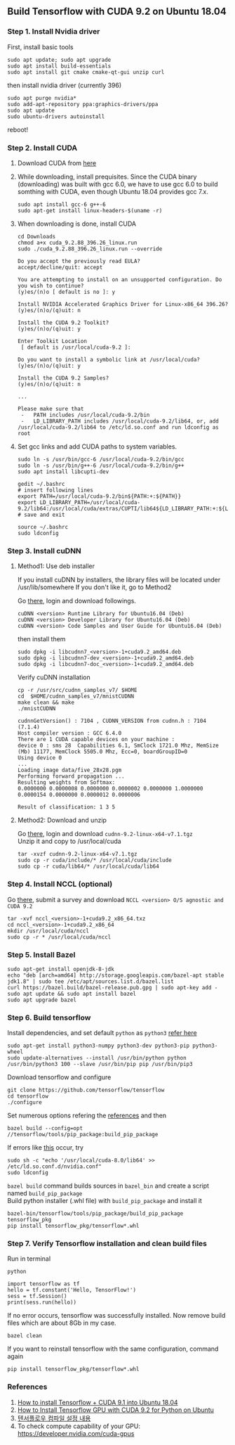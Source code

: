 ## Build Tensorflow with CUDA 9.2 on Ubuntu 18.04

### Step 1. Install Nvidia driver

First, install basic tools
```
sudo apt update; sudo apt upgrade
sudo apt install build-essentials
sudo apt install git cmake cmake-qt-gui unzip curl
```

then install nvidia driver (currently 396)
```
sudo apt purge nvidia*
sudo add-apt-repository ppa:graphics-drivers/ppa
sudo apt update
sudo ubuntu-drivers autoinstall
```

reboot!

### Step 2. Install CUDA

1. Download CUDA from [here](https://developer.nvidia.com/cuda-downloads)
1. While downloading, install prequisites. Since the CUDA binary (downloading) was built with gcc 6.0, we have to use gcc 6.0 to build somthing with CUDA, even though Ubuntu 18.04 provides gcc 7.x.

    ```
    sudo apt install gcc-6 g++-6
    sudo apt-get install linux-headers-$(uname -r)
    ```

1. When downloading is done, install CUDA
    ```
    cd Downloads
    chmod a+x cuda_9.2.88_396.26_linux.run
    sudo ./cuda_9.2.88_396.26_linux.run --override
    
    Do you accept the previously read EULA?
    accept/decline/quit: accept
    
    You are attempting to install on an unsupported configuration. Do you wish to continue?
    (y)es/(n)o [ default is no ]: y
    
    Install NVIDIA Accelerated Graphics Driver for Linux-x86_64 396.26?
    (y)es/(n)o/(q)uit: n
    
    Install the CUDA 9.2 Toolkit?
    (y)es/(n)o/(q)uit: y
    
    Enter Toolkit Location
     [ default is /usr/local/cuda-9.2 ]: 
    
    Do you want to install a symbolic link at /usr/local/cuda?
    (y)es/(n)o/(q)uit: y
    
    Install the CUDA 9.2 Samples?
    (y)es/(n)o/(q)uit: n
    
    ...
    
    Please make sure that
     -   PATH includes /usr/local/cuda-9.2/bin
     -   LD_LIBRARY_PATH includes /usr/local/cuda-9.2/lib64, or, add /usr/local/cuda-9.2/lib64 to /etc/ld.so.conf and run ldconfig as root
    ```

1. Set gcc links and add CUDA paths to system variables.
    ```
    sudo ln -s /usr/bin/gcc-6 /usr/local/cuda-9.2/bin/gcc
    sudo ln -s /usr/bin/g++-6 /usr/local/cuda-9.2/bin/g++
    sudo apt install libcupti-dev
    
    gedit ~/.bashrc
    # insert following lines
    export PATH=/usr/local/cuda-9.2/bin${PATH:+:${PATH}}
    export LD_LIBRARY_PATH=/usr/local/cuda-9.2/lib64:/usr/local/cuda/extras/CUPTI/lib64${LD_LIBRARY_PATH:+:${LD_LIBRARY_PATH}}
    # save and exit
    
    source ~/.bashrc
    sudo ldconfig
    ```

### Step 3. Install cuDNN

1. Method1: Use deb installer

    If you install cuDNN by installers, the library files will be located under /usr/lib/somewhere
    If you don't like it, go to Method2

    Go [there](https://developer.nvidia.com/cudnn), login and download followings.
    ```
    cuDNN <version> Runtime Library for Ubuntu16.04 (Deb)
    cuDNN <version> Developer Library for Ubuntu16.04 (Deb)
    cuDNN <version> Code Samples and User Guide for Ubuntu16.04 (Deb)
    ```
    then install them
    ```
    sudo dpkg -i libcudnn7_<version>-1+cuda9.2_amd64.deb
    sudo dpkg -i libcudnn7-dev_<version>-1+cuda9.2_amd64.deb
    sudo dpkg -i libcudnn7-doc_<version>-1+cuda9.2_amd64.deb
    ```
    Verify cuDNN installation
    ```
    cp -r /usr/src/cudnn_samples_v7/ $HOME
    cd  $HOME/cudnn_samples_v7/mnistCUDNN
    make clean && make
    ./mnistCUDNN
    
    cudnnGetVersion() : 7104 , CUDNN_VERSION from cudnn.h : 7104 (7.1.4)
    Host compiler version : GCC 6.4.0
    There are 1 CUDA capable devices on your machine :
    device 0 : sms 28  Capabilities 6.1, SmClock 1721.0 Mhz, MemSize (Mb) 11177, MemClock 5505.0 Mhz, Ecc=0, boardGroupID=0
    Using device 0
    ...
    Loading image data/five_28x28.pgm
    Performing forward propagation ...
    Resulting weights from Softmax:
    0.0000000 0.0000008 0.0000000 0.0000002 0.0000000 1.0000000 0.0000154 0.0000000 0.0000012 0.0000006 
    
    Result of classification: 1 3 5
    ```

2. Method2: Download and unzip
    
    Go [there](https://developer.nvidia.com/cudnn), login and download `cudnn-9.2-linux-x64-v7.1.tgz`  
    Unzip it and copy to /usr/local/cuda
    ```
    tar -xvzf cudnn-9.2-linux-x64-v7.1.tgz
    sudo cp -r cuda/include/* /usr/local/cuda/include
    sudo cp -r cuda/lib64/* /usr/local/cuda/lib64
    ```


### Step 4. Install NCCL (optional)

Go [there](https://developer.nvidia.com/nccl), submit a survey and download
`NCCL <version> O/S agnostic and CUDA 9.2`

```
tar -xvf nccl_<version>-1+cuda9.2_x86_64.txz
cd nccl_<version>-1+cuda9.2_x86_64
mkdir /usr/local/cuda/nccl
sudo cp -r * /usr/local/cuda/nccl
```

### Step 5. Install Bazel
```
sudo apt-get install openjdk-8-jdk
echo "deb [arch=amd64] http://storage.googleapis.com/bazel-apt stable jdk1.8" | sudo tee /etc/apt/sources.list.d/bazel.list
curl https://bazel.build/bazel-release.pub.gpg | sudo apt-key add -
sudo apt update && sudo apt install bazel
sudo apt upgrade bazel
```

### Step 6. Build tensorflow

Install dependencies, and set default `python` as `python3` [refer here](https://skyoo2003.github.io/post/2017/03/17/what-is-alternatives-command)
```
sudo apt-get install python3-numpy python3-dev python3-pip python3-wheel
sudo update-alternatives --install /usr/bin/python python /usr/bin/python3 100 --slave /usr/bin/pip pip /usr/bin/pip3
```

Download tensorflow and configure
```
git clone https://github.com/tensorflow/tensorflow
cd tensorflow
./configure 
```

Set numerous options refering the [references](https://medium.com/@asmello/how-to-install-tensorflow-cuda-9-1-into-ubuntu-18-04-b645e769f01d) and then
```
bazel build --config=opt //tensorflow/tools/pip_package:build_pip_package
```

If errors like [this](https://github.com/tensorflow/tensorflow/issues/13481) occur, try
```
sudo sh -c "echo '/usr/local/cuda-8.0/lib64' >> /etc/ld.so.conf.d/nvidia.conf"
sudo ldconfig
```

`bazel build` command builds sources in `bazel_bin` and create a script named `build_pip_package`  
Build python installer (.whl file) with `build_pip_package` and install it
```
bazel-bin/tensorflow/tools/pip_package/build_pip_package tensorflow_pkg
pip install tensorflow_pkg/tensorflow*.whl
```

### Step 7. Verify Tensorflow installation and clean build files

Run in terminal
```
python

import tensorflow as tf
hello = tf.constant('Hello, TensorFlow!')
sess = tf.Session()
print(sess.run(hello))
```

If no error occurs, tensorflow was successfully installed. 
Now remove build files which are about 8Gb in my case.
```
bazel clean
```
If you want to reinstall tensorflow with the same configuration, command again
```
pip install tensorflow_pkg/tensorflow*.whl
```


### References
1. [How to install Tensorflow + CUDA 9.1 into Ubuntu 18.04](https://medium.com/@asmello/how-to-install-tensorflow-cuda-9-1-into-ubuntu-18-04-b645e769f01d)
1. [How to Install Tensorflow GPU with CUDA 9.2 for Python on Ubuntu](https://hk.saowen.com/a/a9cc5b7c90a6f350850d8554c018f7415981fc8d470b481c90afd7573f5e12cd)
1. [텐서플로우 컴파일 설정 내용](https://hiseon.me/2018/03/17/tensorflow-build-config/)
1. To check compute capability of your GPU: https://developer.nvidia.com/cuda-gpus


